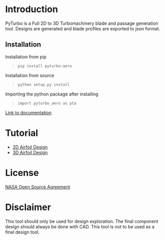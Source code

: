 # Introduction
PyTurbo is a Full 2D to 3D Turbomachinery blade and passage generation tool. Designs are generated and blade profiles are exported to json format.

## Installation 
Installation from pip
> `pip install pyturbo-aero`

Installation from source
> `python setup.py install`

Importing the python package after installing
> `import pyturbo_aero as pta`

[Link to documentation](https://nasa.github.io/pyturbo-aero/build/html/)

# Tutorial
- [2D Airfoil Design](https://colab.research.google.com/github/nasa/pyturbo-aero/blob/main/tutorials/2D_DesignTutorial.ipynb)
- [3D Airfoil Design](https://colab.research.google.com/github/nasa/pyturbo-aero/blob/main/tutorials/3D_DesignTutorial.ipynb)

# License
[NASA Open Source Agreement](https://opensource.org/licenses/NASA-1.3)


# Disclaimer
This tool should only be used for design exploration. The final component design should always be done with CAD. This tool is not to be used as a final design tool. 
